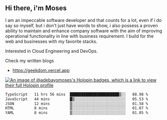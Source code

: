 ## Hi there, i'm Moses

I am an impeccable software developer and that counts for a lot, even if i do say so myself, but i don't just have words to show, i also possess a proven ability to maintain and enhance company software with the aim of improving operational functionality in line with business requirement. I build for the web and businesses with my favorite stacks.

Interested in Cloud Engineering and DevOps.

Check my written blogs
- https://geekdom.vercel.app

[![An image of @adebayomoses's Holopin badges, which is a link to view their full Holopin profile](https://holopin.me/adebayomoses)](https://holopin.io/@adebayomoses)

<!--START_SECTION:waka-->

```txt
TypeScript   11 hrs 56 mins  ██████████████████████▒░░   88.98 %
JavaScript   44 mins         █▒░░░░░░░░░░░░░░░░░░░░░░░   05.53 %
JSON         12 mins         ▒░░░░░░░░░░░░░░░░░░░░░░░░   01.58 %
HTML         8 mins          ▒░░░░░░░░░░░░░░░░░░░░░░░░   01.07 %
YAML         8 mins          ▒░░░░░░░░░░░░░░░░░░░░░░░░   01.05 %
```

<!--END_SECTION:waka-->

